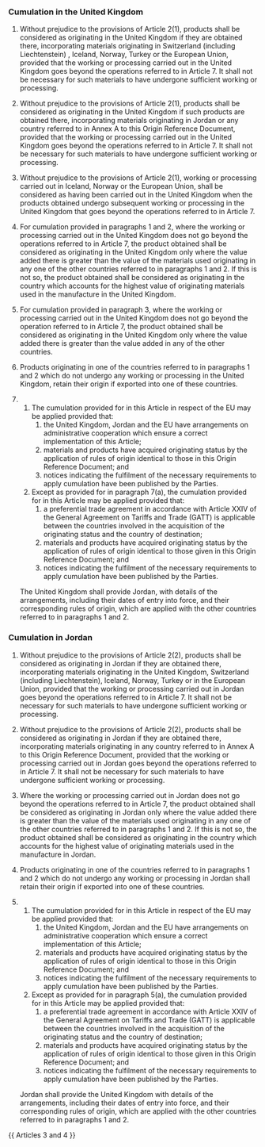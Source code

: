 ### Cumulation in the United Kingdom

1. Without prejudice to the provisions of Article 2(1), products shall be considered as originating in the United Kingdom if they are obtained there, incorporating materials originating in Switzerland (including Liechtenstein) , Iceland, Norway, Turkey or the European Union, provided that the working or processing carried out in the United Kingdom goes beyond the operations referred to in Article 7. It shall not be necessary for such materials to have undergone sufficient working or processing. 

2. Without prejudice to the provisions of Article 2(1), products shall be considered as originating in the United Kingdom if such products are obtained there, incorporating materials originating in Jordan or any country referred to in Annex A to this Origin Reference Document, provided that the working or processing carried out in the United Kingdom goes beyond the operations referred to in Article 7. It shall not be necessary for such materials to have undergone sufficient working or processing. 

3. Without prejudice to the provisions of Article 2(1), working or processing carried out in Iceland, Norway or the European Union, shall be considered as having been carried out in the United Kingdom when the products obtained undergo subsequent working or processing in the United Kingdom that goes beyond the operations referred to in Article 7.

4. For cumulation provided in paragraphs 1 and 2, where the working or processing carried out in the United Kingdom does not go beyond the operations referred to in Article 7, the product obtained shall be considered as originating in the United Kingdom only where the value added there is greater than the value of the materials used originating in any one of the other countries referred to in paragraphs 1 and 2. If this is not so, the product obtained shall be considered as originating in the country which accounts for the highest value of originating materials used in the manufacture in the United Kingdom. 

5. For cumulation provided in paragraph 3, where the working or processing carried out in the United Kingdom does not go beyond the operation referred to in Article 7, the product obtained shall be considered as originating in the United Kingdom only where the value added there is greater than the value added in any of the other countries. 

6. Products originating in one of the countries referred to in paragraphs 1 and 2 which do not undergo any working or processing in the United Kingdom, retain their origin if exported into one of these countries.
 
7. 
   1. The cumulation provided for in this Article in respect of the EU may be applied provided that: 
      1. the United Kingdom, Jordan and the EU have arrangements on administrative cooperation which ensure a correct implementation of this Article;
      2. materials and products have acquired originating status by the application of rules of origin identical to those in this Origin Reference Document; and
      3. notices indicating the fulfilment of the necessary requirements to apply cumulation have been published by the Parties.
   2. Except as provided for in paragraph 7(a), the cumulation provided for in this Article may be applied provided that:
      1. a preferential trade agreement in accordance with Article XXIV of the General Agreement on Tariffs and Trade (GATT) is applicable between the countries involved in the acquisition of the originating status and the country of destination; 
      2. materials and products have acquired originating status by the application of rules of origin identical to those given in this Origin Reference Document; and 
      3. notices indicating the fulfilment of the necessary requirements to apply cumulation have been published by the Parties. 

    The United Kingdom shall provide Jordan, with details of the arrangements, including their dates of entry into force, and their corresponding rules of origin, which are applied with the other countries referred to in paragraphs 1 and 2. 

### Cumulation in Jordan

1. Without prejudice to the provisions of Article 2(2), products shall be considered as originating in Jordan if they are obtained there, incorporating materials originating in the United Kingdom, Switzerland (including Liechtenstein), Iceland, Norway, Turkey or in the European Union, provided that the working or processing carried out in Jordan goes beyond the operations referred to in Article 7. It shall not be necessary for such materials to have undergone sufficient working or processing. 
 
2. Without prejudice to the provisions of Article 2(2), products shall be considered as originating in Jordan if they are obtained there, incorporating materials originating in any country referred to in Annex A to this Origin Reference Document, provided that the working or processing carried out in Jordan goes beyond the operations referred to in Article 7. It shall not be necessary for such materials to have undergone sufficient working or processing. 

3. Where the working or processing carried out in Jordan does not go beyond the operations referred to in Article 7, the product obtained shall be considered as originating in Jordan only where the value added there is greater than the value of the materials used originating in any one of the other countries referred to in paragraphs 1 and 2. If this is not so, the product obtained shall be considered as originating in the country which accounts for the highest value of originating materials used in the manufacture in Jordan. 

4. Products originating in one of the countries referred to in paragraphs 1 and 2 which do not undergo any working or processing in Jordan shall retain their origin if exported into one of these countries. 

5. 
   1. The cumulation provided for in this Article in respect of the EU may be applied provided that: 
      1. the United Kingdom, Jordan and the EU have arrangements on administrative cooperation which ensure a correct implementation of this Article;
      2. materials and products have acquired originating status by the application of rules of origin identical to those in this Origin Reference Document; and
      3. notices indicating the fulfilment of the necessary requirements to apply cumulation have been published by the Parties.
   2. Except as provided for in paragraph 5(a), the cumulation provided for in this Article may be applied provided that:
      1. a preferential trade agreement in accordance with Article XXIV of the General Agreement on Tariffs and Trade (GATT) is applicable between the countries involved in the acquisition of the originating status and the country of destination; 
      2. materials and products have acquired originating status by the application of rules of origin identical to those given in this Origin Reference Document; and 
      3. notices indicating the fulfilment of the necessary requirements to apply cumulation have been published by the Parties.

    Jordan shall provide the United Kingdom with details of the arrangements, including their dates of entry into force, and their corresponding rules of origin, which are applied with the other countries referred to in paragraphs 1 and 2. 

{{ Articles 3 and 4 }}
